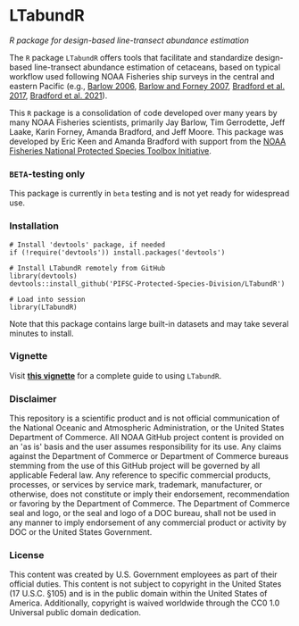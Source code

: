 # LTabundR

*R package for design-based line-transect abundance estimation*

The `R` package `LTabundR` offers tools that facilitate and standardize design-based line-transect abundance estimation of cetaceans, based on typical workflow used following NOAA Fisheries ship surveys in the central and eastern Pacific (e.g., [Barlow 2006](https://www.google.com/url?q=https://onlinelibrary.wiley.com/doi/10.1111/j.1748-7692.2006.00032.x&sa=D&source=docs&ust=1676392605333708&usg=AOvVaw07ERYd9m2kJg0LttBFVyil), [Barlow and Forney 2007](https://spo.nmfs.noaa.gov/content/abundance-and-population-density-cetaceans-california-current-ecosystem), [Bradford et al. 2017](https://spo.nmfs.noaa.gov/content/fishery-bulletin/abundance-estimates-cetaceans-line-transect-survey-within-us-hawaiian), [Bradford et al. 2021](https://repository.library.noaa.gov/view/noaa/29004)).

This `R` package is a consolidation of code developed over many years by many NOAA Fisheries scientists, primarily Jay Barlow, Tim Gerrodette, Jeff Laake, Karin Forney, Amanda Bradford, and Jeff Moore. This package was developed by Eric Keen and Amanda Bradford with support from the [NOAA Fisheries National Protected Species Toolbox Initiative](https://www.fisheries.noaa.gov/national/population-assessments/national-protected-species-toolbox-initiative).

### `BETA`-testing only

This package is currently in `beta` testing and is not yet ready for widespread use.

### Installation

```{r}
# Install 'devtools' package, if needed
if (!require('devtools')) install.packages('devtools')

# Install LTabundR remotely from GitHub
library(devtools)
devtools::install_github('PIFSC-Protected-Species-Division/LTabundR')

# Load into session
library(LTabundR)
```

Note that this package contains large built-in datasets and may take several minutes to install.

### Vignette

Visit [**this vignette**](https://pifsc-protected-species-division.github.io/LTabundR-vignette/) for a complete guide to using `LTabundR`.

### Disclaimer

This repository is a scientific product and is not official communication of the National Oceanic and Atmospheric Administration, or the United States Department of Commerce. All NOAA GitHub project content is provided on an 'as is' basis and the user assumes responsibility for its use. Any claims against the Department of Commerce or Department of Commerce bureaus stemming from the use of this GitHub project will be governed by all applicable Federal law. Any reference to specific commercial products, processes, or services by service mark, trademark, manufacturer, or otherwise, does not constitute or imply their endorsement, recommendation or favoring by the Department of Commerce. The Department of Commerce seal and logo, or the seal and logo of a DOC bureau, shall not be used in any manner to imply endorsement of any commercial product or activity by DOC or the United States Government.

### License

This content was created by U.S. Government employees as part of their official duties. This content is not subject to copyright in the United States (17 U.S.C. §105) and is in the public domain within the United States of America. Additionally, copyright is waived worldwide through the CC0 1.0 Universal public domain dedication.
